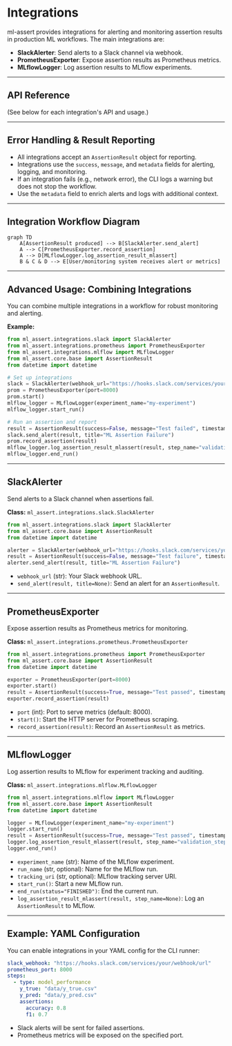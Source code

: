 # Integrations

ml-assert provides integrations for alerting and monitoring assertion results in production ML workflows. The main integrations are:

- **SlackAlerter**: Send alerts to a Slack channel via webhook.
- **PrometheusExporter**: Expose assertion results as Prometheus metrics.
- **MLflowLogger**: Log assertion results to MLflow experiments.

---

## API Reference

(See below for each integration's API and usage.)

---

## Error Handling & Result Reporting

- All integrations accept an `AssertionResult` object for reporting.
- Integrations use the `success`, `message`, and `metadata` fields for alerting, logging, and monitoring.
- If an integration fails (e.g., network error), the CLI logs a warning but does not stop the workflow.
- Use the `metadata` field to enrich alerts and logs with additional context.

---

## Integration Workflow Diagram

```mermaid
graph TD
    A[AssertionResult produced] --> B[SlackAlerter.send_alert]
    A --> C[PrometheusExporter.record_assertion]
    A --> D[MLflowLogger.log_assertion_result_mlassert]
    B & C & D --> E[User/monitoring system receives alert or metrics]
```

---

## Advanced Usage: Combining Integrations

You can combine multiple integrations in a workflow for robust monitoring and alerting.

**Example:**
```python
from ml_assert.integrations.slack import SlackAlerter
from ml_assert.integrations.prometheus import PrometheusExporter
from ml_assert.integrations.mlflow import MLflowLogger
from ml_assert.core.base import AssertionResult
from datetime import datetime

# Set up integrations
slack = SlackAlerter(webhook_url="https://hooks.slack.com/services/your/webhook/url")
prom = PrometheusExporter(port=8000)
prom.start()
mlflow_logger = MLflowLogger(experiment_name="my-experiment")
mlflow_logger.start_run()

# Run an assertion and report
result = AssertionResult(success=False, message="Test failed", timestamp=datetime.now(), metadata={"step": "validation"})
slack.send_alert(result, title="ML Assertion Failure")
prom.record_assertion(result)
mlflow_logger.log_assertion_result_mlassert(result, step_name="validation_step")
mlflow_logger.end_run()
```

---

## SlackAlerter

Send alerts to a Slack channel when assertions fail.

**Class:** `ml_assert.integrations.slack.SlackAlerter`

```python
from ml_assert.integrations.slack import SlackAlerter
from ml_assert.core.base import AssertionResult
from datetime import datetime

alerter = SlackAlerter(webhook_url="https://hooks.slack.com/services/your/webhook/url")
result = AssertionResult(success=False, message="Test failure", timestamp=datetime.now(), metadata={})
alerter.send_alert(result, title="ML Assertion Failure")
```

- `webhook_url` (str): Your Slack webhook URL.
- `send_alert(result, title=None)`: Send an alert for an `AssertionResult`.

---

## PrometheusExporter

Expose assertion results as Prometheus metrics for monitoring.

**Class:** `ml_assert.integrations.prometheus.PrometheusExporter`

```python
from ml_assert.integrations.prometheus import PrometheusExporter
from ml_assert.core.base import AssertionResult
from datetime import datetime

exporter = PrometheusExporter(port=8000)
exporter.start()
result = AssertionResult(success=True, message="Test passed", timestamp=datetime.now(), metadata={})
exporter.record_assertion(result)
```

- `port` (int): Port to serve metrics (default: 8000).
- `start()`: Start the HTTP server for Prometheus scraping.
- `record_assertion(result)`: Record an `AssertionResult` as metrics.

---

## MLflowLogger

Log assertion results to MLflow for experiment tracking and auditing.

**Class:** `ml_assert.integrations.mlflow.MLflowLogger`

```python
from ml_assert.integrations.mlflow import MLflowLogger
from ml_assert.core.base import AssertionResult
from datetime import datetime

logger = MLflowLogger(experiment_name="my-experiment")
logger.start_run()
result = AssertionResult(success=True, message="Test passed", timestamp=datetime.now(), metadata={"step": "validation"})
logger.log_assertion_result_mlassert(result, step_name="validation_step")
logger.end_run()
```

- `experiment_name` (str): Name of the MLflow experiment.
- `run_name` (str, optional): Name for the MLflow run.
- `tracking_uri` (str, optional): MLflow tracking server URI.
- `start_run()`: Start a new MLflow run.
- `end_run(status="FINISHED")`: End the current run.
- `log_assertion_result_mlassert(result, step_name=None)`: Log an `AssertionResult` to MLflow.

---

## Example: YAML Configuration

You can enable integrations in your YAML config for the CLI runner:

```yaml
slack_webhook: "https://hooks.slack.com/services/your/webhook/url"
prometheus_port: 8000
steps:
  - type: model_performance
    y_true: "data/y_true.csv"
    y_pred: "data/y_pred.csv"
    assertions:
      accuracy: 0.8
      f1: 0.7
```

- Slack alerts will be sent for failed assertions.
- Prometheus metrics will be exposed on the specified port.
